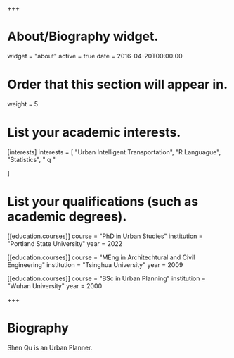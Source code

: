 +++
# About/Biography widget.
widget = "about"
active = true
date = 2016-04-20T00:00:00

# Order that this section will appear in.
weight = 5

# List your academic interests.
[interests]
  interests = [
    "Urban Intelligent Transportation",
    "R Languague",
    "Statistics",
    "   q   "
    
  ]

# List your qualifications (such as academic degrees).
[[education.courses]]
  course = "PhD in Urban Studies"
  institution = "Portland State University"
  year = 2022

[[education.courses]]
  course = "MEng in Architechtural and Civil Engineering"
  institution = "Tsinghua University"
  year = 2009

[[education.courses]]
  course = "BSc in Urban Planning"
  institution = "Wuhan University"
  year = 2000
 
+++

# Biography

Shen Qu is an Urban Planner. 
